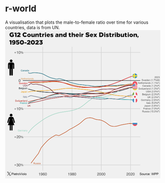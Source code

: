 # r-world
A visualisation that plots the male-to-female ratio over time for various countries, data is from UN.
![Final](https://github.com/PietroViolo/r-world/blob/main/Outputs/g12_finished.jpg)
